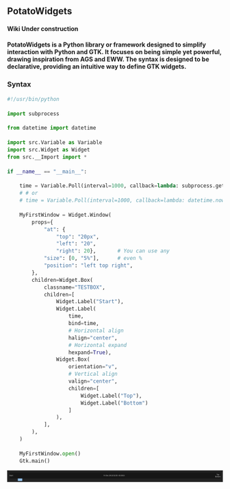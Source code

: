 ## PotatoWidgets  

#### Wiki Under construction  

#### PotatoWidgets is a Python library or framework designed to simplify interaction with Python and GTK. It focuses on being simple yet powerful, drawing inspiration from AGS and EWW. The syntax is designed to be declarative, providing an intuitive way to define GTK widgets.  

### Syntax

```py
#!/usr/bin/python

import subprocess

from datetime import datetime

import src.Variable as Variable
import src.Widget as Widget
from src.__Import import *

if __name__ == "__main__":

    time = Variable.Poll(interval=1000, callback=lambda: subprocess.getoutput("date"))
    # # or 
    # time = Variable.Poll(interval=1000, callback=lambda: datetime.now())

    MyFirstWindow = Widget.Window(
        props={
            "at": {
                "top": "20px",
                "left": "20",
                "right": 20},       # You can use any
            "size": [0, "5%"],      # even %
            "position": "left top right",
        },
        children=Widget.Box(
            classname="TESTBOX",
            children=[
                Widget.Label("Start"),
                Widget.Label(
                    time,
                    bind=time,
                    # Horizontal align
                    halign="center",
                    # Horizontal expand
                    hexpand=True),
                Widget.Box(
                    orientation="v",
                    # Vertical align
                    valign="center",
                    children=[
                        Widget.Label("Top"),
                        Widget.Label("Bottom")
                    ]
                ),
            ],
        ),
    )

    MyFirstWindow.open()
    Gtk.main()
```

![img](./img/Preview.png)